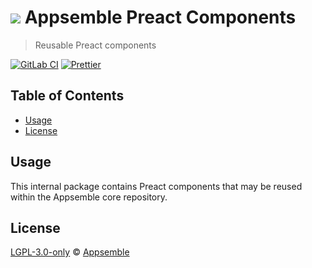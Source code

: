 # ![](https://gitlab.com/appsemble/appsemble/-/raw/0.34.1-test.2/config/assets/logo.svg) Appsemble Preact Components

> Reusable Preact components

[![GitLab CI](https://gitlab.com/appsemble/appsemble/badges/0.34.1-test.2/pipeline.svg)](https://gitlab.com/appsemble/appsemble/-/releases/0.34.1-test.2)
[![Prettier](https://img.shields.io/badge/code_style-prettier-ff69b4.svg)](https://prettier.io)

## Table of Contents

- [Usage](#usage)
- [License](#license)

## Usage

This internal package contains Preact components that may be reused within the Appsemble core
repository.

## License

[LGPL-3.0-only](https://gitlab.com/appsemble/appsemble/-/blob/0.34.1-test.2/LICENSE.md) ©
[Appsemble](https://appsemble.com)
